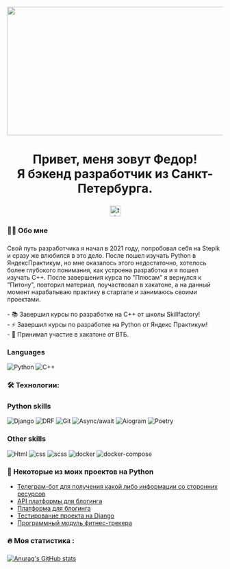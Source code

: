<br clear="both">

<div align="center">
  <img height="300" width="600" src="https://media3.giphy.com/media/v1.Y2lkPTc5MGI3NjExNGlkemJwMnMza21leWg0M282dnFtZWc3cnB0bmV0Z3YyMjh0OW5sYSZlcD12MV9pbnRlcm5hbF9naWZfYnlfaWQmY3Q9Zw/jBOOXxSJfG8kqMxT11/giphy.gif"  />
</div>

###

<h1 align="center">Привет, меня зовут Федор!<br> Я бэкенд разработчик из Санкт-Петербурга.</h1>

###

<div align="center">
  <a href="https://t.me/spbfedor" target="_blank">
    <img src="https://img.shields.io/static/v1?message=Telegram&logo=telegram&label=&color=2CA5E0&logoColor=white&labelColor=&style=for-the-badge" height="25" alt="telegram logo"  />
  </a>
</div>

###

<h3 align="left">👩‍💻  Обо мне</h3>

###

<p align="left">Свой путь разработчика я начал в 2021 году, попробовал себя на Stepik и сразу же влюбился в это дело. После пошел изучать Python в ЯндексПрактикум, но мне оказалось этого недостаточно, хотелось более глубокого понимания, как устроена разработка и я пошел изучать C++. После завершения курса по "Плюсам" я вернулся к "Питону", повторил материал, поучаствовал в хакатоне, а на данный момент нарабатываю практику в стартапе и занимаюсь своими проектами.<br><br>- 📚 Завершил курсы по разработке на C++ от школы Skillfactory!<br>- ⚡ Завершил курсы по разработке на Python от Яндекс Практикум!<br>- 🔭 Принимал участие в хакатоне от ВТБ.</p>

### Languages

![Python](https://img.shields.io/badge/-Python-black?style=for-the-badge&logo=Python&logoColor=yellow)
![C++](https://img.shields.io/badge/-C++-black?style=for-the-badge&logo=C&logoColor=blue)

<h3 align="left">🛠 Технологии:</h3>

###

### Python skills
![Django](https://img.shields.io/badge/-Django-blueviolet?style=for-the-badge&logo=Djangoe&logoColor=White)
![DRF](https://img.shields.io/badge/-DRF-blueviolet?style=for-the-badge&logo=DRF&logoColor=White)
![Git](https://img.shields.io/badge/-Git-blueviolet?style=for-the-badge&logo=Git&logoColor=White)
![Async/await](https://img.shields.io/badge/-Async/await-blueviolet?style=for-the-badge&logo=Async/await&logoColor=White)
![Aiogram](https://img.shields.io/badge/-aiogram-blueviolet?style=for-the-badge&logo=aiogram&logoColor=White)
![Poetry](https://img.shields.io/badge/-Poetry-blueviolet?style=for-the-badge&logo=Poetry&logoColor=White)

### Other skills
![Html](https://img.shields.io/badge/-Html-blue?style=for-the-badge&logo=Html&logoColor=White)
![css](https://img.shields.io/badge/-css-blue?style=for-the-badge&logo=css&logoColor=White)
![scss](https://img.shields.io/badge/-scss-blue?style=for-the-badge&logo=scss&logoColor=White)
![docker](https://img.shields.io/badge/-docker-blue?style=for-the-badge&logo=docker&logoColor=White)
![docker-compose](https://img.shields.io/badge/-dockercompose-blue?style=for-the-badge&logo=dockercompose&logoColor=White)

###
<h3 align="left">📕 Некоторые из моих проектов на Python</h3>

- [Телеграм-бот для получения какой либо информации со сторонних ресурсов](https://github.com/spbfedor/telegram_bot)
- [API платформы для блогинга](https://github.com/spbfedor/api_final_yatube)
- [Платформа для блогинга](https://github.com/spbfedor/yatube_final)
- [Тестирование проекта на Django](https://github.com/spbfedor/yatube_tests)
- [Программный модуль фитнес-трекера](https://github.com/spbfedor/hw_python_oop)

###

<h3 align="left">🔥   Моя статистика :</h3>

###

[![Anurag's GitHub stats](https://github-readme-stats.vercel.app/api?username=spbfedor)](https://github.com/spbfedor/github-readme-stats)
